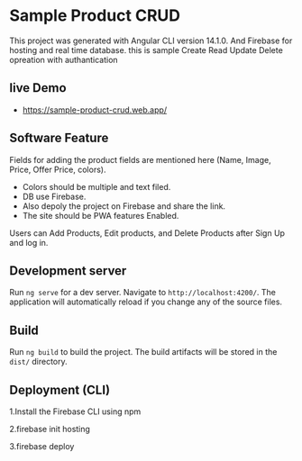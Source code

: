 # Sample Product CRUD

This project was generated with Angular CLI version 14.1.0. And Firebase for hosting and real time database.
this is sample Create Read Update Delete opreation with authantication 

## live Demo

- https://sample-product-crud.web.app/

## Software Feature

Fields for adding the product fields are mentioned here (Name, Image, Price, Offer Price, colors). 

- Colors should be multiple and text filed.
- DB use Firebase.
- Also depoly the project on Firebase and share the link. 
- The site should be PWA features Enabled.

Users can Add Products, Edit products, and Delete Products after Sign Up and log in. 


## Development server

Run `ng serve` for a dev server. Navigate to `http://localhost:4200/`. The application will automatically reload if you change any of the source files.

## Build

Run `ng build` to build the project. The build artifacts will be stored in the `dist/` directory.

## Deployment (CLI)

1.Install the Firebase CLI using npm

2.firebase init hosting

3.firebase deploy
